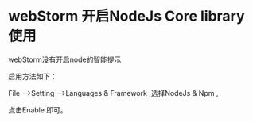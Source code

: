 


# webStorm 开启NodeJs Core library 使用

webStorm没有开启node的智能提示

启用方法如下：

File  -->Setting -->Languages & Framework ,选择NodeJs & Npm ,

点击Enable 即可。 